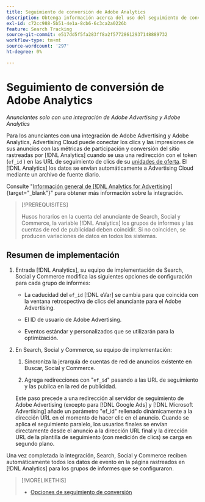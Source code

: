 ```yaml
---
title: Seguimiento de conversión de Adobe Analytics
description: Obtenga información acerca del uso del seguimiento de conversión de Adobe Analytics para sus campañas en Adobe Advertising.
exl-id: c72cc988-5b51-4e1a-8cb6-6c3ca2a0226b
feature: Search Tracking
source-git-commit: e517dd5f5fa283ff8a2f57728612937148889732
workflow-type: tm+mt
source-wordcount: '297'
ht-degree: 0%

---
```


# Seguimiento de conversión de Adobe Analytics

*Anunciantes solo con una integración de Adobe Advertising y Adobe Analytics*

Para los anunciantes con una integración de Adobe Advertising y Adobe Analytics, Advertising Cloud puede conectar los clics y las impresiones de sus anuncios con las métricas de participación y conversión del sitio rastreadas por [!DNL Analytics] cuando se usa una redirección con el token (`ef_id` ) en las URL de seguimiento de clics de su [unidades de oferta](/help/search-social-commerce/glossary.md#a-b). El [!DNL Analytics] los datos se envían automáticamente a Advertising Cloud mediante un archivo de fuente diario.

Consulte &quot;[Información general de [!DNL Analytics for Advertising]](https://experienceleague.adobe.com/docs/advertising-cloud/dsp/integrations/analytics/overview.html){target="_blank"}&quot; para obtener más información sobre la integración.

>[!PREREQUISITES]
>
> Husos horarios en la cuenta del anunciante de Search, Social y Commerce, la variable [!DNL Analytics] los grupos de informes y las cuentas de red de publicidad deben coincidir. Si no coinciden, se producen variaciones de datos en todos los sistemas.

## Resumen de implementación

1. Entrada [!DNL Analytics], su equipo de implementación de Search, Social y Commerce modifica las siguientes opciones de configuración para cada grupo de informes:

   * La caducidad del `ef_id` [!DNL eVar] se cambia para que coincida con la ventana retrospectiva de clics del anunciante para el Adobe Advertising.

   * El ID de usuario de Adobe Advertising.

   * Eventos estándar y personalizados que se utilizarán para la optimización.

1. En Search, Social y Commerce, su equipo de implementación:

   1. Sincroniza la jerarquía de cuentas de red de anuncios existente en Buscar, Social y Commerce.

   1. Agrega redirecciones con &quot;`ef_id`&quot; pasando a las URL de seguimiento y las publica en la red de publicidad.

   Este paso precede a una redirección al servidor de seguimiento de Adobe Advertising (excepto para [!DNL Google Ads] y [!DNL Microsoft Advertising] añade un parámetro &quot;ef_id&quot; rellenado dinámicamente a la dirección URL en el momento de hacer clic en el anuncio. Cuando se aplica el seguimiento paralelo, los usuarios finales se envían directamente desde el anuncio a la dirección URL final y la dirección URL de la plantilla de seguimiento (con medición de clics) se carga en segundo plano.

Una vez completada la integración, Search, Social y Commerce reciben automáticamente todos los datos de evento en la página rastreados en [!DNL Analytics] para los grupos de informes que se configuraron.

>[!MORELIKETHIS]
>
>* [Opciones de seguimiento de conversión](conversion-tracking-about.md)
